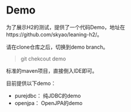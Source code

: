 Demo
========

为了展示H2的测试，提供了一个代码Demo，地址在https://github.com/skyao/leaning-h2/。

请在clone仓库之后，切换到demo branch。

> git chekcout demo

标准的maven项目，直接倒入IDE即可。

目前提供以下demo：

- purejdbc： 纯JDBC的demo
- openjpa： OpenJPA的demo


